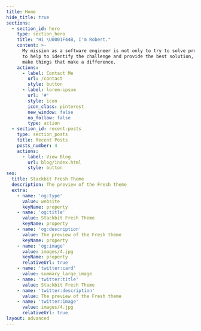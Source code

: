 ```yaml
---
title: Home
hide_title: true
sections:
  - section_id: hero
    type: section_hero
    title: "Hi \U0001F44B, I'm Robert."
    content: >-
      My mission as a software engineer is not only to try to solve problems but
      to help to identify the challenge and provide the best solution, I love to
      make things that make a difference.
    actions:
      - label: Contact Me
        url: /contact
        style: button
      - label: lorem-ipsum
        url: '#'
        style: icon
        icon_class: pinterest
        new_window: false
        no_follow: false
        type: action
  - section_id: recent-posts
    type: section_posts
    title: Recent Posts
    posts_number: 4
    actions:
      - label: View Blog
        url: blog/index.html
        style: button
seo:
  title: Stackbit Fresh Theme
  description: The preview of the Fresh theme
  extra:
    - name: 'og:type'
      value: website
      keyName: property
    - name: 'og:title'
      value: Stackbit Fresh Theme
      keyName: property
    - name: 'og:description'
      value: The preview of the Fresh theme
      keyName: property
    - name: 'og:image'
      value: images/4.jpg
      keyName: property
      relativeUrl: true
    - name: 'twitter:card'
      value: summary_large_image
    - name: 'twitter:title'
      value: Stackbit Fresh Theme
    - name: 'twitter:description'
      value: The preview of the Fresh theme
    - name: 'twitter:image'
      value: images/4.jpg
      relativeUrl: true
layout: advanced
---
```

